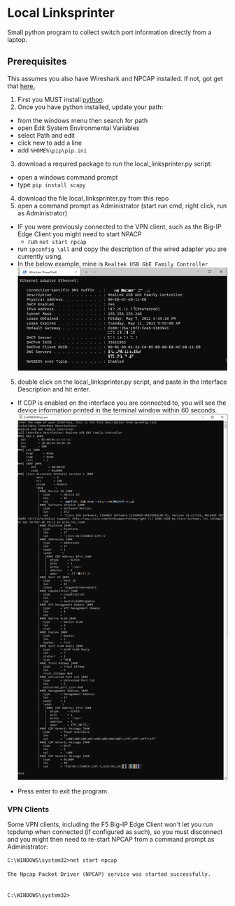# Local Linksprinter
Small python program to collect switch port information directly from a laptop.

## Prerequisites
This assumes you also have Wireshark and NPCAP installed.  If not, got get that [here.](https://www.wireshark.org/download.html)
1. First you MUST install [python](https://www.python.org/downloads/).
2. Once you have python installed, update your path:
  * from the windows menu then search for path
  * open Edit System Environmental Variables
  * select Path and edit
  * click new to add a line
  * add `%HOME%\pip\pip.ini`
3. download a required package to run the local_linksprinter.py script:
  * open a windows command prompt
  * type `pip install scapy`
4. download the file local_linksprinter.py from this repo
5. open a command prompt as Administrator (start run cmd, right click, run as Administrator)
  * IF you were previously connected to the VPN client, such as the Big-IP Edge Client you might need to start NPACP
    * run `net start npcap`
  * run `ipconfig \all` and copy the description of the wired adapter you are currently using.
  * In the below example, mine is `Realtek USB GbE Family Controller`
![](if_desc.png)

5. double click on the local_linksprinter.py script, and paste in the Interface Description and hit enter.
  * If CDP is enabled on the interface you are connected to, you will see the device information printed in the terminal window within 60 seconds.
![](cdp_info.png)

  * Press enter to exit the program.

### VPN Clients
Some VPN clients, including the F5 Big-IP Edge Client won't let you run tcpdump when connected (if configured as such), so you must disconnect and you might then need to re-start NPCAP from a command prompt as Administrator:
```
C:\WINDOWS\system32>net start npcap

The Npcap Packet Driver (NPCAP) service was started successfully.


C:\WINDOWS\system32>
```
